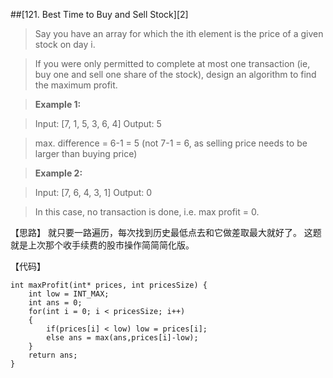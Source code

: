 ##[121. Best Time to Buy and Sell Stock][2]

> Say you have an array for which the ith element is the price of a given stock on day i.

>If you were only permitted to complete at most one transaction (ie, buy one and sell one share of the stock), design an algorithm to find the maximum profit.

>**Example 1:**

>Input: [7, 1, 5, 3, 6, 4]
>Output: 5

>max. difference = 6-1 = 5 (not 7-1 = 6, as selling price needs to be larger than buying price)

>**Example 2:**

>Input: [7, 6, 4, 3, 1]
>Output: 0

>In this case, no transaction is done, i.e. max profit = 0.

【思路】
就只要一路遍历，每次找到历史最低点去和它做差取最大就好了。
这题就是上次那个收手续费的股市操作简简简化版。

【代码】
```
int maxProfit(int* prices, int pricesSize) {
    int low = INT_MAX;
    int ans = 0;
    for(int i = 0; i < pricesSize; i++)
    {
    	if(prices[i] < low) low = prices[i];
		else ans = max(ans,prices[i]-low);
	}
	return ans;
}
```
